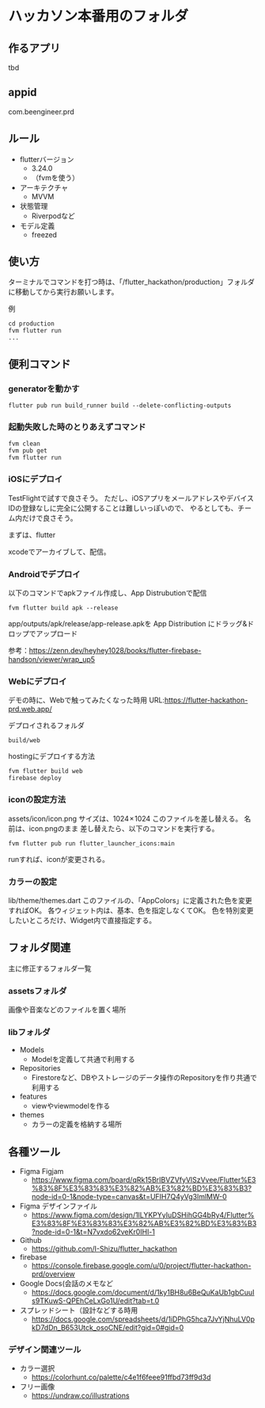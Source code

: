 # ハッカソン本番用のフォルダ

## 作るアプリ
tbd

## appid
com.beengineer.prd

## ルール
* flutterバージョン
  * 3.24.0
  * （fvmを使う）
* アーキテクチャ
  * MVVM
* 状態管理
  * Riverpodなど
* モデル定義
  * freezed

## 使い方
ターミナルでコマンドを打つ時は、「/flutter_hackathon/production」フォルダに移動してから実行お願いします。

例
```
cd production 
fvm flutter run
...
```

## 便利コマンド
### generatorを動かす
```
flutter pub run build_runner build --delete-conflicting-outputs
```

### 起動失敗した時のとりあえずコマンド
```
fvm clean
fvm pub get
fvm flutter run
```

### iOSにデプロイ
TestFlightで試すで良さそう。
ただし、iOSアプリをメールアドレスやデバイスIDの登録なしに完全に公開することは難しいっぽいので、
やるとしても、チーム内だけで良さそう。

まずは、flutter 

xcodeでアーカイブして、配信。

### Androidでデプロイ
以下のコマンドでapkファイル作成し、App Distrubutionで配信

```
fvm flutter build apk --release
```
app/outputs/apk/release/app-release.apkを App Distribution にドラッグ&ドロップでアップロード

参考：https://zenn.dev/heyhey1028/books/flutter-firebase-handson/viewer/wrap_up5


### Webにデプロイ
デモの時に、Webで触ってみたくなった時用
URL:https://flutter-hackathon-prd.web.app/

デプロイされるフォルダ
```
build/web
```

hostingにデプロイする方法
```
fvm flutter build web
firebase deploy 
```

### iconの設定方法
assets/icon/icon.png
サイズは、1024 × 1024
このファイルを差し替える。
名前は、icon.pngのまま
差し替えたら、以下のコマンドを実行する。

```
fvm flutter pub run flutter_launcher_icons:main
```
runすれば、iconが変更される。

### カラーの設定
lib/theme/themes.dart
このファイルの、「AppColors」に定義された色を変更すればOK。
各ウィジェット内は、基本、色を指定しなくてOK。
色を特別変更したいところだけ、Widget内で直接指定する。

## フォルダ関連
主に修正するフォルダ一覧

### assetsフォルダ
画像や音楽などのファイルを置く場所

### libフォルダ
* Models
  * Modelを定義して共通で利用する
* Repositories 
  * Firestoreなど、DBやストレージのデータ操作のRepositoryを作り共通で利用する
* features
  * viewやviewmodelを作る
* themes
  * カラーの定義を格納する場所

## 各種ツール
* Figma Figjam
  * https://www.figma.com/board/qRk15BrIBVZVfyVlSzVvee/Flutter%E3%83%8F%E3%83%83%E3%82%AB%E3%82%BD%E3%83%B3?node-id=0-1&node-type=canvas&t=UFIH7Q4yVg3lmlMW-0
* Figma デザインファイル
  * https://www.figma.com/design/1lLYKPYyIuDSHihGG4bRy4/Flutter%E3%83%8F%E3%83%83%E3%82%AB%E3%82%BD%E3%83%B3?node-id=0-1&t=N7vxdo62veKr0IHl-1
* Github
  * https://github.com/I-Shizu/flutter_hackathon
* firebase
  * https://console.firebase.google.com/u/0/project/flutter-hackathon-prd/overview
* Google Docs(会話のメモなど
  * https://docs.google.com/document/d/1ky1BH8u6BeQuKaUb1gbCuuIs9TKuwS-QPEhCeLxGo1U/edit?tab=t.0
* スプレッドシート（設計などする時用
  * https://docs.google.com/spreadsheets/d/1iDPhG5hca7JvYjNhuLV0pkD7dDn_B653Utck_osoCNE/edit?gid=0#gid=0

### デザイン関連ツール
* カラー選択
  * https://colorhunt.co/palette/c4e1f6feee91ffbd73ff9d3d
* フリー画像
  * https://undraw.co/illustrations

